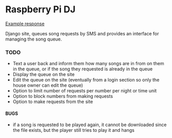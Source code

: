Raspberry Pi DJ
===============

[Example response](https://goo.gl/photos/pT7DaTcStSyZdNmr7)

Django site, queues song requests by SMS and provides an interface for managing the song queue.

### TODO ###

- Text a user back and inform them how many songs are in from on them in the queue, or if the song they requested is already in the queue
- Display the queue on the site
- Edit the queue on the site (eventually from a login section so only the house owner can edit the queue)
- Option to limit number of requests per number per night or time unit
- Option to block numbers from making requests
- Option to make requests from the site

#### BUGS ####
- if a song is requested to be played again, it cannot be downloaded since the file exists, but the player still tries to play it and hangs 
